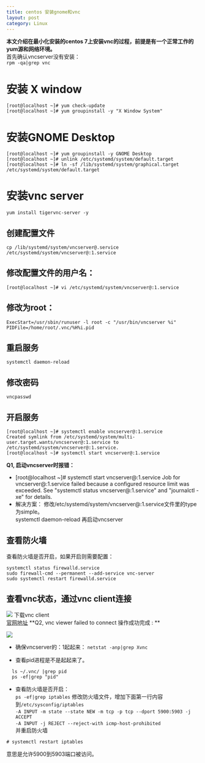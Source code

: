 ```yaml
---
title: centos 安装gnome和vnc
layout: post
category: Linux
---
```

**本文介绍在最小化安装的centos 7上安装vnc的过程，前提是有一个正常工作的yum源和网络环境。**    
首先确认vncserver没有安装：  
`rpm -qa|grep vnc`
# 安装 X window
```shell
[root@localhost ~]# yum check-update
[root@localhost ~]# yum groupinstall -y "X Window System"
```
# 安装GNOME Desktop
```shell
[root@localhost ~]# yum groupinstall -y GNOME Desktop
[root@localhost ~]# unlink /etc/systemd/system/default.target
[root@localhost ~]# ln -sf /lib/systemd/system/graphical.target /etc/systemd/system/default.target

```
# 安装vnc server
```shell
yum install tigervnc-server -y
```
## 创建配置文件
```shell
cp /lib/systemd/system/vncserver@.service /etc/systemd/system/vncserver@:1.service
```
## 修改配置文件的用户名：
```shell
[root@localhost ~]# vi /etc/systemd/system/vncserver@:1.service
```
## 修改<USER>为root：
```shell
ExecStart=/usr/sbin/runuser -l root -c "/usr/bin/vncserver %i"
PIDFile=/home/root/.vnc/%H%i.pid
```
## 重启服务
```shell
systemctl daemon-reload
```
## 修改密码
```shell
vncpasswd
```
## 开启服务
```shell
[root@localhost ~]# systemctl enable vncserver@:1.service
Created symlink from /etc/systemd/system/multi-user.target.wants/vncserver@:1.service to /etc/systemd/system/vncserver@:1.service.
[root@localhost ~]# systemctl start vncserver@:1.service
```
**Q1, 启动vncserver时报错：**  
* [root@localhost ~]#  systemctl start vncserver@:1.service
Job for vncserver@:1.service failed because a configured resource limit was exceeded. See "systemctl status vncserver@:1.service" and "journalctl -xe" for details.
* 解决方案： 修改/etc/systemd/system/vncserver@:1.service文件里的type为simple。  
systemctl daemon-reload
再启动vncserver

## 查看防火墙
查看防火墙是否开启，如果开启则需要配置：  
```shell
systemctl status firewalld.service
sudo firewall-cmd --permanent --add-service vnc-server
sudo systemctl restart firewalld.service
```
## 查看vnc状态，通过vnc client连接  
![](http://oon3ys1qt.bkt.clouddn.com/vnc.png)
下载vnc client  
[官网地址](https://www.realvnc.com/download/viewer/)
**Q2, vnc viewer failed to connect 操作成功完成 : **  

![](http://oon3ys1qt.bkt.clouddn.com/vncQ2.png)  
* 确保vncserver的：1起起来：
`netstat -anp|grep Xvnc` 

* 查看pid进程是不是起起来了。
```shell
  ls ~/.vnc/ |grep pid
  ps -ef|grep "pid"
```
* 查看防火墙是否开启：  
  `ps -ef|grep iptables`
  修改防火墙文件，增加下面第一行内容到`/etc/sysconfig/iptables`      
`-A INPUT -m state --state NEW -m tcp -p tcp --dport 5900:5903 -j ACCEPT`   
`-A INPUT -j REJECT --reject-with icmp-host-prohibited`  
并重启防火墙  
```shell
# systemctl restart iptables
```
意思是允许5900到5903端口被访问。



